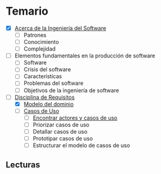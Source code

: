 # Temario

- [x] [Acerca de la Ingeniería del Software](contenidos/acercaDe.md)
    - [ ] Patrones
    - [ ] Conocimiento
    - [ ] Complejidad 
- [ ] Elementos fundamentales en la producción de software
    - [ ] Software
    - [ ] Crisis del software
    - [ ] Características
    - [ ] Problemas del software
    - [ ] Objetivos de la ingeniería de software
- [ ] [Disciplina de Requisitos](disciplinaDeRequisitos.md)
    - [x] [Modelo del dominio](contenidos/modeloDelDominio.md)
    - [ ] [Casos de Uso](contenidos/CdU.md)
        - [ ] [Encontrar actores y casos de uso](contenidos/CdU.eAyCdU.md)
        - [ ] Priorizar casos de uso
        - [ ] Detallar casos de uso
        - [ ] Prototipar casos de uso
        - [ ] Estructurar el modelo de casos de uso

## Lecturas

